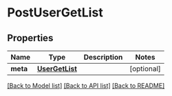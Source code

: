 # PostUserGetList

## Properties
Name | Type | Description | Notes
------------ | ------------- | ------------- | -------------
**meta** | [**UserGetList**](UserGetList.md) |  | [optional] 

[[Back to Model list]](../README.md#documentation-for-models) [[Back to API list]](../README.md#documentation-for-api-endpoints) [[Back to README]](../README.md)


